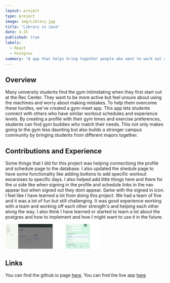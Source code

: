 ```yaml
---
layout: project
type: project
image: img/Library.jpg
title: "Library in Java"
date: 4-25
published: true
labels:
  - React
  - Postgres
summary: "A app that helps bring together people who want to work out at Uh and the rec center."
---
```


## Overview
Many university students find the gym intimidating when they first start out at the Rec Center. They want to be more active but feel unsure about using the machines and worry about making mistakes. To help them overcome these hurdles, we've created a gym-meet app. This app lets students connect with others who have similar workout schedules and experience levels. By creating a profile with their gym times and exercise preferences, students can find gym buddies who match their needs. This not only makes going to the gym less daunting but also builds a stronger campus community by bringing students from different majors together. 

## Contributions and Experience
Some things that I did for this project was helping connectiong the profile and schedule page to the database. I also updated the shedule page to have some functionality like adding buttons to add specific workout excersises to specific days. I also helped add little things here and there for the ui side like when signing in the profile and schedule links in the nav appear but when signed out they dont appear. Same with the signed in icon. I feel like I have learned a lot from doing this project. We had a team of five and it was a lot of fun but still challenging. It was good experience working with a team and working off each other strength's and helping each other along the way. I also think I have learned or started to learn a lot about the postgres and how to implement and how I might want to use it in the future.

<img width="150px" class="rounded float-start pe-4" src="../img/Screenshot 2025-05-16 163830.png">

<img width="150px" class="rounded float-start pe-4" src="../img/Screenshot 2025-05-16 163804.png">

## Links
You can find the github.io page [here](https://github.com/gym-meet/gym-meet.github.io).
You can find the live app [here](https://gym-buddy-five.vercel.app/)
